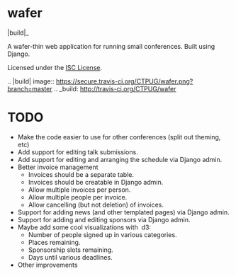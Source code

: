 wafer
=====

|build|_

A wafer-thin web application for running small conferences. Built using Django.

Licensed under the [ISC License](LICENSE).

.. |build| image:: https://secure.travis-ci.org/CTPUG/wafer.png?branch=master
.. _build: http://travis-ci.org/CTPUG/wafer

TODO
====

* Make the code easier to use for other conferences (split out theming, etc)
* Add support for editing talk submissions.
* Add support for editing and arranging the schedule via Django admin.
* Better invoice management
  * Invoices should be a separate table.
  * Invoices should be creatable in Django admin.
  * Allow multiple invoices per person.
  * Allow multiple people per invoice.
  * Allow cancelling (but not deletion) of invoices.
* Support for adding news (and other templated pages) via Django admin.
* Support for adding and editing sponsors via Django admin.
* Maybe add some cool visualizations with  d3:
  * Number of people signed up in various categories.
  * Places remaining.
  * Sponsorship slots remaining.
  * Days until various deadlines.
* Other improvements

